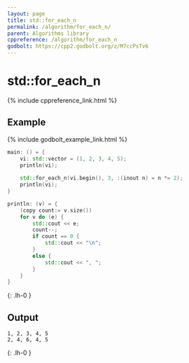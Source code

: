 ```yaml
---
layout: page
title: std::for_each_n
permalink: /algorithm/for_each_n/
parent: Algorithms library
cppreference: /algorithm/for_each_n
godbolt: https://cpp2.godbolt.org/z/M7ccPsTv6
---
```

# std::for_each_n

{% include cppreference_link.html %}

## Example

{% include godbolt_example_link.html %}

```cpp
main: () = {
    vi: std::vector = (1, 2, 3, 4, 5);
    println(vi);
 
    std::for_each_n(vi.begin(), 3, :(inout n) = n *= 2);
    println(vi);
}

println: (v) = {
    (copy count:= v.size())
    for v do (e) {
        std::cout << e;
        count--;
        if count == 0 {
            std::cout << "\n";
        }
        else {
            std::cout << ", ";
        }
    }
}
```
{: .lh-0 }

## Output

```
1, 2, 3, 4, 5
2, 4, 6, 4, 5
```
{: .lh-0 }